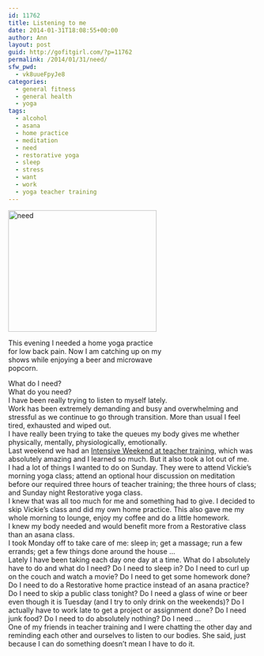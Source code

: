 ```yaml
---
id: 11762
title: Listening to me
date: 2014-01-31T18:08:55+00:00
author: Ann
layout: post
guid: http://gofitgirl.com/?p=11762
permalink: /2014/01/31/need/
sfw_pwd:
  - vk8uueFpyJe8
categories:
  - general fitness
  - general health
  - yoga
tags:
  - alcohol
  - asana
  - home practice
  - meditation
  - need
  - restorative yoga
  - sleep
  - stress
  - want
  - work
  - yoga teacher training
---
```

<div id="attachment_11777" style="width: 310px" class="wp-caption alignleft">
  <a href="http://gofitgirl.com/2014/01/need/photo-176-copy/" rel="attachment wp-att-11777"><img class="size-medium wp-image-11777" alt="need" src="http://gofitgirl.com/wp-content/uploads/2014/01/photo-176-copy-300x246.jpg" width="300" height="246" /></a>
  
  <p class="wp-caption-text">
    This evening I needed a home yoga practice for low back pain. Now I am catching up on my shows while enjoying a beer and microwave popcorn.
  </p>
</div>

  
What do I need?  
What do you need?  
I have been really trying to listen to myself lately.  
Work has been extremely demanding and busy and overwhelming and stressful as we continue to go through transition. More than usual I feel tired, exhausted and wiped out.  
I have really been trying to take the queues my body gives me whether physically, mentally, physiologically, emotionally.  
Last weekend we had an [Intensive Weekend at teacher training](http://gofitgirl.com/2014/01/intensive/), which was absolutely amazing and I learned so much. But it also took a lot out of me.  
I had a lot of things I wanted to do on Sunday. They were to attend Vickie&#8217;s morning yoga class; attend an optional hour discussion on meditation before our required three hours of teacher training; the three hours of class; and Sunday night Restorative yoga class.  
I knew that was all too much for me and something had to give. I decided to skip Vickie&#8217;s class and did my own home practice. This also gave me my whole morning to lounge, enjoy my coffee and do a little homework.  
I knew my body needed and would benefit more from a Restorative class than an asana class.  
I took Monday off to take care of me: sleep in; get a massage; run a few errands; get a few things done around the house &#8230;  
Lately I have been taking each day one day at a time. What do I absolutely have to do and what do I need? Do I need to sleep in? Do I need to curl up on the couch and watch a movie? Do I need to get some homework done? Do I need to do a Restorative home practice instead of an asana practice? Do I need to skip a public class tonight? Do I need a glass of wine or beer even though it is Tuesday (and I try to only drink on the weekends)? Do I actually have to work late to get a project or assignment done? Do I need junk food? Do I need to do absolutely nothing? Do I need &#8230;  
One of my friends in teacher training and I were chatting the other day and reminding each other and ourselves to listen to our bodies. She said, just because I can do something doesn&#8217;t mean I have to do it.